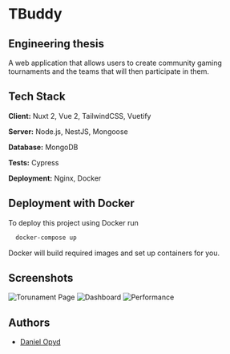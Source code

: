 
# TBuddy

## Engineering thesis

A web application that allows users to create community gaming tournaments and the teams that will then participate in them.




## Tech Stack


**Client:** Nuxt 2, Vue 2, TailwindCSS, Vuetify

**Server:** Node.js, NestJS, Mongoose

**Database:** MongoDB 

**Tests:** Cypress

**Deployment:** Nginx, Docker




## Deployment with Docker

To deploy this project using Docker run

```bash
  docker-compose up
```
Docker will build required images and set up containers for you.


## Screenshots

![Torunament Page](https://i.imgur.com/KuiIFK9.png)
![Dashboard](https://i.imgur.com/ghchrQl.png)
![Performance](https://i.imgur.com/IoWYZve.png)


## Authors

- [Daniel Opyd](https://www.github.com/Opyd)

